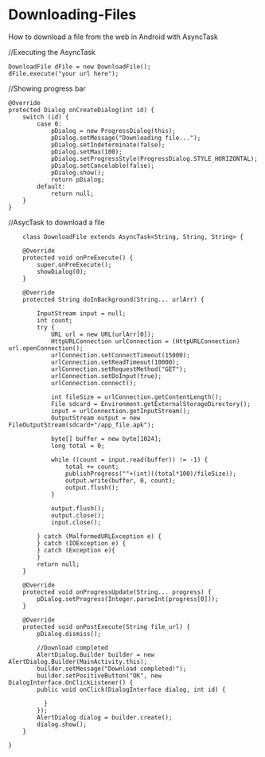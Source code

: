 # Downloading-Files
How to download a file from the web in Android with AsyncTask


  //Executing the AsyncTask 
  
    DownloadFile dFile = new DownloadFile();
    dFile.execute("your url here");

  //Showing progress bar  
  
    @Override
    protected Dialog onCreateDialog(int id) {
        switch (id) {
            case 0:
                pDialog = new ProgressDialog(this);
                pDialog.setMessage("Downloading file...");
                pDialog.setIndeterminate(false);
                pDialog.setMax(100);
                pDialog.setProgressStyle(ProgressDialog.STYLE_HORIZONTAL);
                pDialog.setCancelable(false);
                pDialog.show();
                return pDialog;
            default:
                return null;
        }
    }

  //AsycTask to download a file
        
        class DownloadFile extends AsyncTask<String, String, String> {

        @Override
        protected void onPreExecute() {
            super.onPreExecute();
            showDialog(0);
        }

        @Override
        protected String doInBackground(String... urlArr) {

            InputStream input = null;
            int count;
            try {
                URL url = new URL(urlArr[0]);
                HttpURLConnection urlConnection = (HttpURLConnection) url.openConnection();
                urlConnection.setConnectTimeout(15000);
                urlConnection.setReadTimeout(10000);
                urlConnection.setRequestMethod("GET");
                urlConnection.setDoInput(true);
                urlConnection.connect();

                int fileSize = urlConnection.getContentLength();
                File sdcard = Environment.getExternalStorageDirectory();
                input = urlConnection.getInputStream();
                OutputStream output = new FileOutputStream(sdcard+"/app_file.apk");

                byte[] buffer = new byte[1024];
                long total = 0;

                while ((count = input.read(buffer)) != -1) {
                    total += count;
                    publishProgress(""+(int)((total*100)/fileSize));
                    output.write(buffer, 0, count);
                    output.flush();
                }

                output.flush();
                output.close();
                input.close();

            } catch (MalformedURLException e) {
            } catch (IOException e) {
            } catch (Exception e){
            }
            return null;
        }

        @Override
        protected void onProgressUpdate(String... progress) {
            pDialog.setProgress(Integer.parseInt(progress[0]));
        }

        @Override
        protected void onPostExecute(String file_url) {
            pDialog.dismiss();
            
            //Download completed
            AlertDialog.Builder builder = new AlertDialog.Builder(MainActivity.this);
            builder.setMessage("Download completed!");
            builder.setPositiveButton("OK", new DialogInterface.OnClickListener() {
            public void onClick(DialogInterface dialog, int id) {

              }
            });
            AlertDialog dialog = builder.create();
            dialog.show();
        }
        
    }
